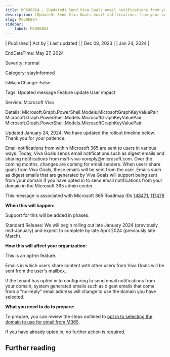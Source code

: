 ```yaml
---
title: MC696864 - (Updated) Send Viva Goals email notifications from your own domain
description: (Updated) Send Viva Goals email notifications from your own domain
slug: MC696864
sidebar:
    label: MC696864
---
```



| Published | Act by | Last updated |
| Dec 08, 2023 |  | Jan 24, 2024 |

EndDateTime: May 27, 2024

Severity: normal

Category: stayInformed

IsMajorChange: False

Tags: Updated message Feature update User impact

Service: Microsoft Viva

Details: Microsoft.Graph.PowerShell.Models.MicrosoftGraphKeyValuePair Microsoft.Graph.PowerShell.Models.MicrosoftGraphKeyValuePair Microsoft.Graph.PowerShell.Models.MicrosoftGraphKeyValuePair

<p>Updated January 24, 2024: We have updated the rollout timeline below. Thank you for your patience.</p><p>Email notifications from within Microsoft 365 are sent to users in various ways. Today, Viva Goals sends email notifications such as digest emails and sharing notifications from msft-viva-noreply@microsoft.com. Over the coming months, changes are coming for email senders. When users share goals from Viva Goals, these emails will be sent from the user. Emails such as digest emails that are generated by Viva Goals will support being sent from your domain if you have opted in to send email notifications from your domain in the Microsoft 365 admin center.&nbsp;<br></p><p>This message is associated with Microsoft 365 Roadmap IDs&nbsp;<a href="https://www.microsoft.com/microsoft-365/roadmap?filters=&amp;searchterms=148471" target="_blank">148471</a>,&nbsp;<a href="https://www.microsoft.com/microsoft-365/roadmap?filters=&amp;searchterms=117479" target="_blank">117479</a></p><p><b>When this will happen:</b></p><p>Support for this will be added in phases.&nbsp;</p><p>Standard Release: We will begin rolling out late January 2024 (previously mid-January) and expect to complete by late April 2024 (previously late March).</p><p><b>How this will affect your organization:</b></p><p>This is an opt-in feature.</p><p>Emails in which users share content with other users from Viva Goals will be sent from the user's mailbox.&nbsp;</p><p>If the tenant has opted in to configuring to send email notifications from your domain, system generated emails such as digest emails that come from a "no-reply" email address will change to use the domain you have selected.&nbsp;</p><p><b>What you need to do to prepare:</b></p><p>To prepare, you can review the steps outlined to&nbsp;<a href="https://learn.microsoft.com/en-us/microsoft-365/admin/email/select-domain-to-use-for-email-from-microsoft-365-products?view=o365-worldwide" target="_blank">opt in to selecting the domain to use for email from M365</a>.</p><p>If you have already opted in, no further action is required.</p>

## Further reading
